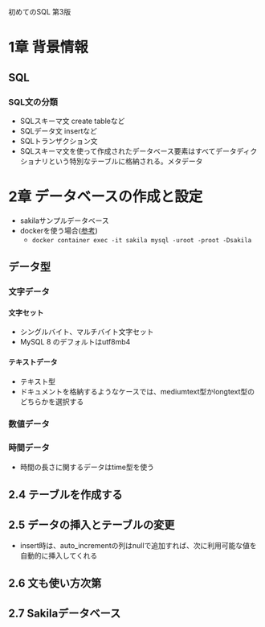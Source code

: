 初めてのSQL 第3版

# 1章 背景情報
## SQL
### SQL文の分類
- SQLスキーマ文 create tableなど
- SQLデータ文 insertなど
- SQLトランザクション文
- SQLスキーマ文を使って作成されたデータベース要素はすべてデータディクショナリという特別なテーブルに格納される。メタデータ

# 2章 データベースの作成と設定
- sakilaサンプルデータベース
- dockerを使う場合([参考](https://qiita.com/okumurakengo/items/727d15e3ab2d22cdb1f8))
  - `docker container exec -it sakila mysql -uroot -proot -Dsakila`

## データ型
### 文字データ
#### 文字セット
- シングルバイト、マルチバイト文字セット
- MySQL 8 のデフォルトはutf8mb4

#### テキストデータ
- テキスト型
- ドキュメントを格納するようなケースでは、mediumtext型かlongtext型のどちらかを選択する

### 数値データ

### 時間データ
- 時間の長さに関するデータはtime型を使う

## 2.4 テーブルを作成する

## 2.5 データの挿入とテーブルの変更
- insert時は、auto_incrementの列はnullで追加すれば、次に利用可能な値を自動的に挿入してくれる

## 2.6 文も使い方次第

## 2.7 Sakilaデータベース
